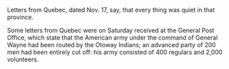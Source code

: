Letters from Quebec, dated Nov. 17, say, that every thing was
                    quiet in that province.Some letters from Quebec were on Saturday received at the General
                    Post Office, which state that the American army under the command of
                    General Wayne had been routed by the Otoway Indians; an advanced party of
                    200 men had been entirely cut off: his army consisted of 400 regulars and
                    2,000 volunteers.